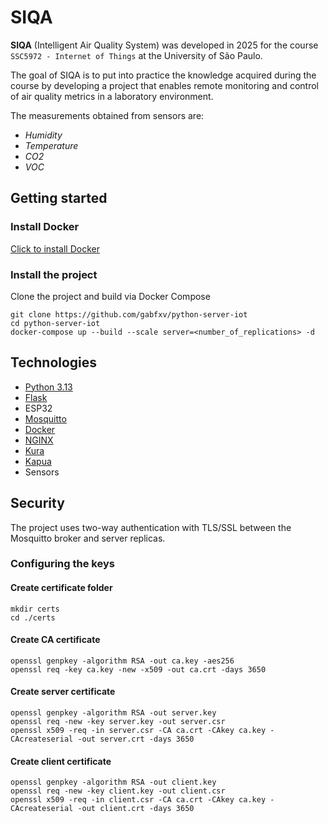 # SIQA

**SIQA** (Intelligent Air Quality System) was developed in 2025 for the course `SSC5972 - Internet of Things` at the University of São Paulo.

The goal of SIQA is to put into practice the knowledge acquired during the course by developing a project that enables remote monitoring and control of air quality metrics in a laboratory environment.

The measurements obtained from sensors are:

- _Humidity_
- _Temperature_
- _CO2_
- _VOC_

## Getting started

### Install Docker
[Click to install Docker](https://www.docker.com/)

### Install the project
Clone the project and build via Docker Compose
``` 
git clone https://github.com/gabfxv/python-server-iot
cd python-server-iot
docker-compose up --build --scale server=<number_of_replications> -d
```

## Technologies
- [Python 3.13](https://www.python.org/)
- [Flask](https://flask.palletsprojects.com/en/stable/)
- ESP32
- [Mosquitto](https://mosquitto.org/)
- [Docker](https://www.docker.com/)
- [NGINX](https://nginx.org/)
- [Kura](https://eclipse-kura.github.io/kura/docs-release-5.6/)
- [Kapua](https://projects.eclipse.org/projects/iot.kapua)
- Sensors

## Security
The project uses two-way authentication with TLS/SSL between the Mosquitto broker and server replicas.

### Configuring the keys
 
#### Create certificate folder
```
mkdir certs
cd ./certs
```

#### Create CA certificate
```
openssl genpkey -algorithm RSA -out ca.key -aes256
openssl req -key ca.key -new -x509 -out ca.crt -days 3650
```

#### Create server certificate
```
openssl genpkey -algorithm RSA -out server.key
openssl req -new -key server.key -out server.csr
openssl x509 -req -in server.csr -CA ca.crt -CAkey ca.key -CAcreateserial -out server.crt -days 3650
```

#### Create client certificate
```
openssl genpkey -algorithm RSA -out client.key
openssl req -new -key client.key -out client.csr
openssl x509 -req -in client.csr -CA ca.crt -CAkey ca.key -CAcreateserial -out client.crt -days 3650
```

